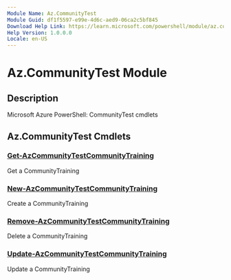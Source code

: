 ```yaml
---
Module Name: Az.CommunityTest
Module Guid: df1f5597-e99e-4d6c-aed9-06ca2c5bf845
Download Help Link: https://learn.microsoft.com/powershell/module/az.communitytest
Help Version: 1.0.0.0
Locale: en-US
---
```


# Az.CommunityTest Module
## Description
Microsoft Azure PowerShell: CommunityTest cmdlets

## Az.CommunityTest Cmdlets
### [Get-AzCommunityTestCommunityTraining](Get-AzCommunityTestCommunityTraining.md)
Get a CommunityTraining

### [New-AzCommunityTestCommunityTraining](New-AzCommunityTestCommunityTraining.md)
Create a CommunityTraining

### [Remove-AzCommunityTestCommunityTraining](Remove-AzCommunityTestCommunityTraining.md)
Delete a CommunityTraining

### [Update-AzCommunityTestCommunityTraining](Update-AzCommunityTestCommunityTraining.md)
Update a CommunityTraining

